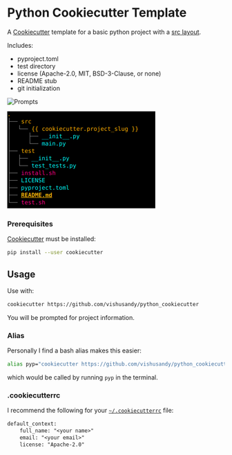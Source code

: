 # Python Cookiecutter Template

A [Cookiecutter](https://cookiecutter.readthedocs.io/en/latest/README.html) template for a basic python project with a [src layout](https://packaging.python.org/en/latest/discussions/src-layout-vs-flat-layout/).

Includes:

- pyproject.toml
- test directory
- license (Apache-2.0, MIT, BSD-3-Clause, or none)
- README stub
- git initialization

![Prompts](py_cookie_prompts)

![Project layout](py_cookie_layout.png)

### Prerequisites

[Cookiecutter](https://cookiecutter.readthedocs.io/en/latest/installation.html) must be installed:

```bash
pip install --user cookiecutter
```

## Usage

Use with:

```bash
cookiecutter https://github.com/vishusandy/python_cookiecutter
```

You will be prompted for project information.

### Alias

Personally I find a bash alias makes this easier:

```bash
alias pyp="cookiecutter https://github.com/vishusandy/python_cookiecutter"
```

which would be called by running `pyp` in the terminal.

### .cookiecutterrc

I recommend the following for your [`~/.cookiecutterrc`](https://cookiecutter.readthedocs.io/en/latest/advanced/user_config.html) file:

```
default_context:
    full_name: "<your name>"
    email: "<your email>"
    license: "Apache-2.0"
```

